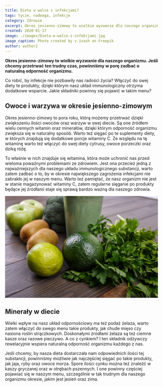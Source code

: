 ```yaml
---
title: Dieta w walce z infekcjami?
tags: tycie, nadwaga, infekcje
category: Zdrowie
excerpt: Okres jesienno-zimowy to wielkie wyzwanie dla naszego organizmu. Jak zadbać naturalną odporność organizmu.
created: 2020-01-17
image: ./images/Dieta-w-walce-z-infekcjami.jpg
image_caption: Photo created by v.ivash on Freepik
author: author2
---
```


**Okres jesienno-zimowy to wielkie wyzwanie dla naszego organizmu. Jeśli chcemy przetrwać ten trudny czas, powinniśmy w porę zadbać o naturalną odporność organizmu.**

Co robić, by infekcje nie pozbawiły nas radości życia? Włączyć do swej diety te produkty, dzięki którym nasz układ immunologiczny otrzyma dodatkowe wsparcie. Jakie składniki powinny się pojawić w takim menu?

## Owoce i warzywa w okresie jesienno-zimowym

Okres jesienno-zimowy to pora roku, którą możemy przetrwać dzięki zwiększeniu ilości owoców oraz warzyw w swej diecie. Są one źródłem wielu cennych witamin oraz minerałów, dzięki którym odporność organizmu zwiększa się w naturalny sposób. Warto też sięgać po te suplementy diety, w których znajdują się dodatkowe porcje witaminy C. Ze względu na tę witaminę warto też włączyć do swej diety cytrusy, owoce porzeczki oraz dziką różę. 

To właśnie w nich znajduje się witamina, która może uchronić nas przed wieloma poważnymi problemami ze zdrowiem. Jest ona przecież jedną z najważniejszych dla naszego układu immunologicznego substancji, warto zatem zadbać o to, by w okresie największego zagrożenia infekcjami nie zabrakło jej w naszym menu. Warto też pamiętać, że nasz organizm nie jest w stanie magazynować witaminy C, zatem regularne sięganie po produkty będące jej źródłami staje się sprawą bardzo ważną dla naszego zdrowia.

![Otyłość](.\images\watroba.jpg "skladdniki wspomagajace otpornosc w diecie")

## Minerały w diecie

Wielki wpływ na nasz układ odpornościowy ma też podaż żelaza, warto zatem włączyć do swego menu takie produkty, jak chude mięso czy nasiona roślin strączkowych. Doskonałymi źródłami żelaza są też ciemne kasze oraz razowe pieczywo. A co z cynkiem? I ten składnik odżywczy rewelacyjnie wspiera naturalną odporność organizmu każdego z nas. 

Jeśli chcemy, by nasza dieta dostarczała nam odpowiednich ilości tej substancji, powinniśmy możliwie jak najczęściej sięgać po takie produkty, jak jaja, ryby oraz owoce morza. Spore ilości cynku można też znaleźć w kaszy gryczanej oraz w otrębach pszennych. I one powinny częściej pojawiać się w naszym menu, szczególnie w tak trudnym dla naszego organizmu okresie, jakim jest jesień oraz zima.

